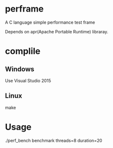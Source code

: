 # perframe
A C language simple performance test frame

Depends on apr(Apache Portable Runtime) libraray.

# complile

## Windows
Use Visual Studio 2015

## Linux
make

# Usage
./perf_bench benchmark threads=8 duration=20
